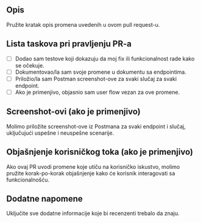 ## Opis
Pružite kratak opis promena uvedenih u ovom pull request-u.

## Lista taskova pri pravljenju PR-a
- [ ] Dodao sam testove koji dokazuju da moj fix ili funkcionalnost rade kako se očekuje.
- [ ] Dokumentovao/la sam svoje promene u dokumentu sa endpointima.
- [ ] Priložio/la sam Postman screenshot-ove za svaki slučaj za svaki endpoint.
- [ ] Ako je primenjivo, objasnio sam user flow vezan za ove promene.

## Screenshot-ovi (ako je primenjivo)
Molimo priložite screenshot-ove iz Postmana za svaki endpoint i slučaj, uključujući uspešne i neuspešne scenarije.

## Objašnjenje korisničkog toka (ako je primenjivo)
Ako ovaj PR uvodi promene koje utiču na korisničko iskustvo, molimo pružite korak-po-korak objašnjenje kako će korisnik interagovati sa funkcionalnošću.

## Dodatne napomene
Uključite sve dodatne informacije koje bi recenzenti trebalo da znaju.
